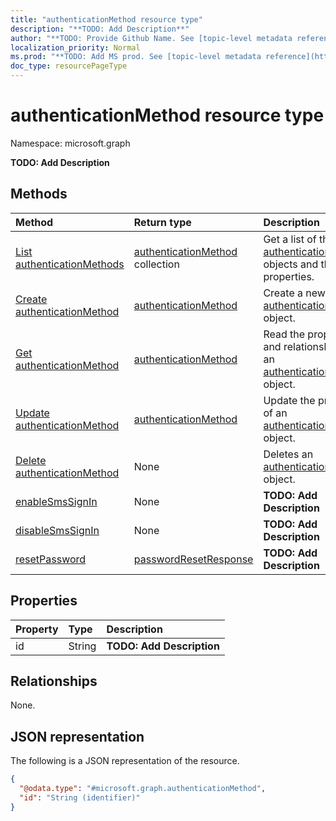 ```yaml
---
title: "authenticationMethod resource type"
description: "**TODO: Add Description**"
author: "**TODO: Provide Github Name. See [topic-level metadata reference](https://msgo.azurewebsites.net/add/document/guidelines/metadata.html#topic-level-metadata)**"
localization_priority: Normal
ms.prod: "**TODO: Add MS prod. See [topic-level metadata reference](https://msgo.azurewebsites.net/add/document/guidelines/metadata.html#topic-level-metadata)**"
doc_type: resourcePageType
---
```


# authenticationMethod resource type

Namespace: microsoft.graph

**TODO: Add Description**

## Methods
|Method|Return type|Description|
|:---|:---|:---|
|[List authenticationMethods](../api/authenticationmethod-list.md)|[authenticationMethod](../resources/authenticationmethod.md) collection|Get a list of the [authenticationMethod](../resources/authenticationmethod.md) objects and their properties.|
|[Create authenticationMethod](../api/authenticationmethod-create.md)|[authenticationMethod](../resources/authenticationmethod.md)|Create a new [authenticationMethod](../resources/authenticationmethod.md) object.|
|[Get authenticationMethod](../api/authenticationmethod-get.md)|[authenticationMethod](../resources/authenticationmethod.md)|Read the properties and relationships of an [authenticationMethod](../resources/authenticationmethod.md) object.|
|[Update authenticationMethod](../api/authenticationmethod-update.md)|[authenticationMethod](../resources/authenticationmethod.md)|Update the properties of an [authenticationMethod](../resources/authenticationmethod.md) object.|
|[Delete authenticationMethod](../api/authenticationmethod-delete.md)|None|Deletes an [authenticationMethod](../resources/authenticationmethod.md) object.|
|[enableSmsSignIn](../api/authenticationmethod-enablesmssignin.md)|None|**TODO: Add Description**|
|[disableSmsSignIn](../api/authenticationmethod-disablesmssignin.md)|None|**TODO: Add Description**|
|[resetPassword](../api/authenticationmethod-resetpassword.md)|[passwordResetResponse](../resources/passwordresetresponse.md)|**TODO: Add Description**|

## Properties
|Property|Type|Description|
|:---|:---|:---|
|id|String|**TODO: Add Description**|

## Relationships
None.

## JSON representation
The following is a JSON representation of the resource.
<!-- {
  "blockType": "resource",
  "keyProperty": "id",
  "@odata.type": "microsoft.graph.authenticationMethod",
  "baseType": "",
  "openType": false
}
-->
``` json
{
  "@odata.type": "#microsoft.graph.authenticationMethod",
  "id": "String (identifier)"
}
```

